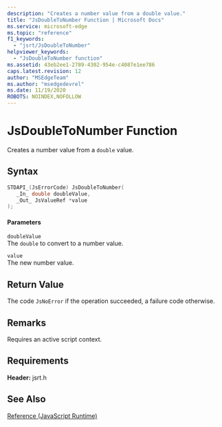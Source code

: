 ```yaml
---
description: "Creates a number value from a double value."
title: "JsDoubleToNumber Function | Microsoft Docs"
ms.service: microsoft-edge
ms.topic: "reference"
f1_keywords: 
  - "jsrt/JsDoubleToNumber"
helpviewer_keywords: 
  - "JsDoubleToNumber function"
ms.assetid: 43eb2ee1-2789-4302-954e-c4087e1ee786
caps.latest.revision: 12
author: "MSEdgeTeam"
ms.author: "msedgedevrel"
ms.date: 11/19/2020
ROBOTS: NOINDEX,NOFOLLOW
---
```

# JsDoubleToNumber Function

Creates a number value from a `double` value.  
  
## Syntax  
  
```cpp  
STDAPI_(JsErrorCode) JsDoubleToNumber(  
   _In_ double doubleValue,  
   _Out_ JsValueRef *value  
);  
```  
  
#### Parameters  
 `doubleValue`  
 The `double` to convert to a number value.  
  
 `value`  
 The new number value.  
  
## Return Value  
 The code `JsNoError` if the operation succeeded, a failure code otherwise.  
  
## Remarks  
 Requires an active script context.  
  
## Requirements  
 **Header:** jsrt.h  
  
## See Also  
 [Reference (JavaScript Runtime)](../chakra-hosting/reference-javascript-runtime.md)
